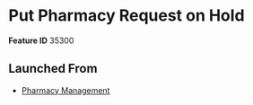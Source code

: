 # Put Pharmacy Request on Hold

**Feature ID** 35300

## Launched From

- [Pharmacy Management](Pharmacy%20Management.md)











































































